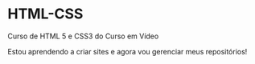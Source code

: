 # HTML-CSS
 Curso de HTML 5 e CSS3 do Curso em Vídeo

 Estou aprendendo a criar sites e agora vou gerenciar meus repositórios!
